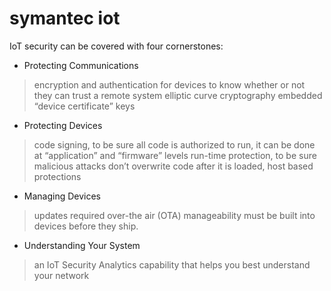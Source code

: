 # symantec iot

IoT security can be covered with four cornerstones: 

* Protecting Communications

> encryption and authentication for devices to know whether or not they can trust a remote system
> elliptic curve cryptography
> embedded “device certificate” keys

* Protecting Devices

> code signing, to be sure all code is authorized to run, it can be done at “application” and “firmware” levels 
> run-time protection, to be sure malicious attacks don’t overwrite code after it is loaded, host based protections

* Managing Devices

> updates required
> over-the air (OTA) manageability must be built into devices before they ship.

* Understanding Your System

> an IoT Security Analytics capability that helps you best understand your network





